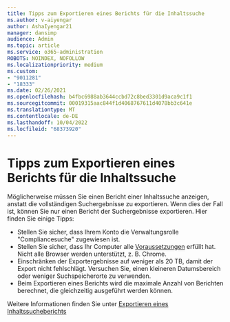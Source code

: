 ```yaml
---
title: Tipps zum Exportieren eines Berichts für die Inhaltssuche
ms.author: v-aiyengar
author: AshaIyengar21
manager: dansimp
audience: Admin
ms.topic: article
ms.service: o365-administration
ROBOTS: NOINDEX, NOFOLLOW
ms.localizationpriority: medium
ms.custom:
- "9011281"
- "18333"
ms.date: 02/26/2021
ms.openlocfilehash: b4fbc6988ab3644ccbd72c8bed3301d9aca9c1f1
ms.sourcegitcommit: 00019315aac844f1d4068767611d4078bb3c641e
ms.translationtype: MT
ms.contentlocale: de-DE
ms.lasthandoff: 10/04/2022
ms.locfileid: "68373920"
---
```

# <a name="tips-for-exporting-a-report-for-content-search"></a>Tipps zum Exportieren eines Berichts für die Inhaltssuche

Möglicherweise müssen Sie einen Bericht einer Inhaltssuche anzeigen, anstatt die vollständigen Suchergebnisse zu exportieren. Wenn dies der Fall ist, können Sie nur einen Bericht der Suchergebnisse exportieren. Hier finden Sie einige Tipps:

- Stellen Sie sicher, dass Ihrem Konto die Verwaltungsrolle "Compliancesuche" zugewiesen ist.
- Stellen Sie sicher, dass Ihr Computer alle [Voraussetzungen](https://go.microsoft.com/fwlink/?linkid=2102407) erfüllt hat. Nicht alle Browser werden unterstützt, z. B. Chrome.
- Einschränken der Exportergebnisse auf weniger als 20 TB, damit der Export nicht fehlschlägt. Versuchen Sie, einen kleineren Datumsbereich oder weniger Suchspeicherorte zu verwenden.
- Beim Exportieren eines Berichts wird die maximale Anzahl von Berichten berechnet, die gleichzeitig ausgeführt werden können.

Weitere Informationen finden Sie unter [Exportieren eines Inhaltssucheberichts](https://go.microsoft.com/fwlink/?linkid=2102409)